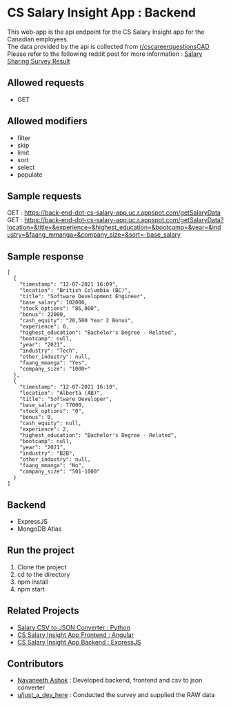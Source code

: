 # CS Salary Insight App : Backend

This web-app is the api endpoint for the CS Salary Insight app for the Canadian employees.  
The data provided by the api is collected from [r/cscareerquestionsCAD](https://www.reddit.com/r/cscareerquestionsCAD)  
Please refer to the following reddit post for more information : [Salary Sharing Survey Result](https://www.reddit.com/r/cscareerquestionsCAD/comments/rbeq6z/salary_sharing_survey_and_results/)

## Allowed requests

- GET

## Allowed modifiers

- filter
- skip
- limit
- sort
- select
- populate

## Sample requests

GET : https://back-end-dot-cs-salary-app.uc.r.appspot.com/getSalaryData  
GET : https://back-end-dot-cs-salary-app.uc.r.appspot.com/getSalaryData?location=&title=&experience=&highest_education=&bootcamp=&year=&industry=&faang_mmanga=&company_size=&sort=-base_salary

## Sample response

```(json)
[
  {
    "timestamp": "12-07-2021 16:09",
    "location": "British Columbia (BC)",
    "title": "Software Development Engineer",
    "base_salary": 102000,
    "stock_options": "86,000",
    "bonus": 22000,
    "cash_equity": "20,500 Year 2 Bonus",
    "experience": 0,
    "highest_education": "Bachelor's Degree - Related",
    "bootcamp": null,
    "year": "2021",
    "industry": "Tech",
    "other_industry": null,
    "faang_mmanga": "Yes",
    "company_size": "1000+"
  },
  {
    "timestamp": "12-07-2021 16:10",
    "location": "Alberta (AB)",
    "title": "Software Developer",
    "base_salary": 77000,
    "stock_options": "0",
    "bonus": 0,
    "cash_equity": null,
    "experience": 2,
    "highest_education": "Bachelor's Degree - Related",
    "bootcamp": null,
    "year": "2021",
    "industry": "B2B",
    "other_industry": null,
    "faang_mmanga": "No",
    "company_size": "501-1000"
  }
]
```

## Backend

- ExpressJS
- MongoDB Atlas

## Run the project

1. Clone the project
2. cd to the directory
3. npm install
4. npm start

## Related Projects

- [Salary CSV to JSON Converter : Python](https://github.com/navaneeth-ashok/salary_survey_csv_converter)
- [CS Salary Insight App Frontend : Angular](https://github.com/navaneeth-ashok/salarySurveyClient)
- [CS Salary Insight App Backend : ExpressJS](https://github.com/navaneeth-ashok/salarySurveyServer)

## Contributors

- [Navaneeth Ashok](https://navaneeth.dev/) : Developed backend, frontend and csv to json converter
- [u/just_a_dev_here](https://www.reddit.com/user/just_a_dev_here/) : Conducted the survey and supplied the RAW data
